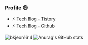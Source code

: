 ### Profile 😄
- ⚡ [Tech Blog - Tistory](https://bkjeon1614.tistory.com/)
- ⚡ [Tech Blog - Github](https://bkjeon1614.github.io/blog/)
  
<img align="left" src="https://github-readme-stats.vercel.app/api/top-langs/?username=bkjeon1614&layout=compact&hide=html,css" alt="bkjeon1614" />  

![Anurag's GitHub stats](https://github-readme-stats.vercel.app/api?username=bkjeon1614&show_icons=true&theme=default)

<!--
**bkjeon1614/bkjeon1614** is a ✨ _special_ ✨ repository because its `README.md` (this file) appears on your GitHub profile.

Here are some ideas to get you started:

- 🔭 I’m currently working on ...
- 🌱 I’m currently learning ...
- 👯 I’m looking to collaborate on ...
- 🤔 I’m looking for help with ...
- 💬 Ask me about ...
- 📫 How to reach me: ...
- 😄 Pronouns: ...
- ⚡ Fun fact: ...
-->
